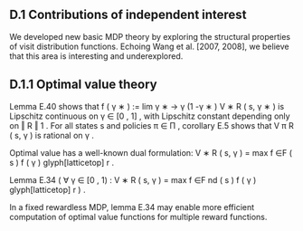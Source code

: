 ## D.1 Contributions of independent interest

We developed new basic MDP theory by exploring the structural properties of visit distribution functions. Echoing Wang et al. [2007, 2008], we believe that this area is interesting and underexplored.

## D.1.1 Optimal value theory

Lemma E.40 shows that f ( γ ∗ ) := lim γ ∗ → γ (1 -γ ∗ ) V ∗ R ( s, γ ∗ ) is Lipschitz continuous on γ ∈ [0 , 1] , with Lipschitz constant depending only on ‖ R ‖ 1 . For all states s and policies π ∈ Π , corollary E.5 shows that V π R ( s, γ ) is rational on γ .

Optimal value has a well-known dual formulation: V ∗ R ( s, γ ) = max f ∈F ( s ) f ( γ ) glyph[latticetop] r .

Lemma E.34 ( ∀ γ ∈ [0 , 1) : V ∗ R ( s, γ ) = max f ∈F nd ( s ) f ( γ ) glyph[latticetop] r ) .

In a fixed rewardless MDP, lemma E.34 may enable more efficient computation of optimal value functions for multiple reward functions.